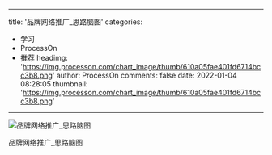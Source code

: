
---
title: '品牌网络推广_思路脑图'
categories: 
 - 学习
 - ProcessOn
 - 推荐
headimg: 'https://img.processon.com/chart_image/thumb/610a05fae401fd6714bcc3b8.png'
author: ProcessOn
comments: false
date: 2022-01-04 08:28:05
thumbnail: 'https://img.processon.com/chart_image/thumb/610a05fae401fd6714bcc3b8.png'
---

<div>   
<img class="thumb" alt="品牌网络推广_思路脑图" src="https://img.processon.com/chart_image/thumb/610a05fae401fd6714bcc3b8.png" referrerpolicy="no-referrer">
<p>品牌网络推广_思路脑图</p>  
</div>
            